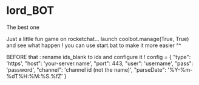 # lord_BOT
The best one


Just a little fun game on rocketchat...
launch coolbot.manage(True, True) and see what happen !
you can use start.bat to make it more easier ^^

BEFORE that :
rename ids_blank to ids and configure it !
config = {
  "type": 'https',
  "host": 'your-server.name',
  "port": 443,
  "user": 'username',
  "pass": 'password',
  "channel": 'channel id (not the name)',
  "parseDate": '%Y-%m-%dT%H:%M:%S.%fZ'
}
